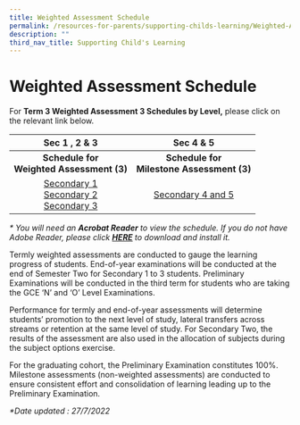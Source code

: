 ```yaml
---
title: Weighted Assessment Schedule
permalink: /resources-for-parents/supporting-childs-learning/Weighted-Assessment-Schedule/permalink
description: ""
third_nav_title: Supporting Child's Learning
---
```


Weighted Assessment Schedule
============================

For **Term 3 Weighted Assessment 3 Schedules by Level,** please click on the relevant link below.

| **Sec 1 , 2 & 3** | **Sec 4 & 5** |
|:---:|:---:|
| **Schedule for<br>Weighted Assessment (3)** | **Schedule for<br>Milestone Assessment (3)** |
| [Secondary 1](/files/Sec-1-schedule_WA3.pdf) <br>[Secondary 2](/files/Sec-2-schedule_WA3.pdf)  <br>[Secondary 3](/files/Sec-3-schedule_WA3.pdf)     | [Secondary 4 and 5](/files/T3MA3_Sec-4_5.pdf)    |

_* You will need an **Acrobat Reader** to view the schedule. If you do not have Adobe Reader, please click [**HERE**](http://get.adobe.com/uk/reader/) to download and install it._

Termly weighted assessments are conducted to gauge the learning progress of students. End-of-year examinations will be conducted at the end of Semester Two for Secondary 1 to 3 students. Preliminary Examinations will be conducted in the third term for students who are taking the GCE ‘N’ and ‘O’ Level Examinations.

Performance for termly and end-of-year assessments will determine students’ promotion to the next level of study, lateral transfers across streams or retention at the same level of study. For Secondary Two, the results of the assessment are also used in the allocation of subjects during the subject options exercise.  

For the graduating cohort, the Preliminary Examination constitutes 100%. Milestone assessments (non-weighted assessments) are conducted to ensure consistent effort and consolidation of learning leading up to the Preliminary Examination.

_\*Date updated : 27/7/2022_